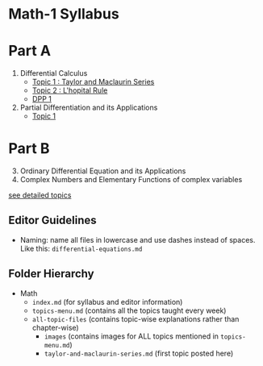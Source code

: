 # Math-1 Syllabus

# Part A
1. Differential Calculus
     - [Topic 1 : Taylor and Maclaurin Series](./all-topic-files/taylor-and-maclaurin-series.md)
     - [Topic 2 : L'hopital Rule](./all-topic-files/lhopital-rule.md)
     - [DPP 1](./all-topic-files/dpp1.md)
2. Partial Differentiation and its Applications
     - [Topic 1](./all-topic-files/partial-differential.md)

# Part B
3. Ordinary Differential Equation and its Applications
4. Complex Numbers and Elementary Functions of complex variables

[see detailed topics](/topics-menu)


## Editor Guidelines
- Naming: name all files in lowercase and use dashes instead of spaces. Like this: `differential-equations.md`
  
## Folder Hierarchy
- Math
  - `index.md` (for syllabus and editor information)
  - `topics-menu.md` (contains all the topics taught every week)
  - `all-topic-files` (contains topic-wise explanations rather than chapter-wise)  
    - `images` (contains images for ALL topics mentioned in `topics-menu.md`)  
    - `taylor-and-maclaurin-series.md` (first topic posted here)

